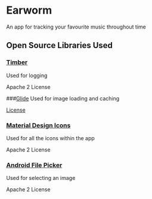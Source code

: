 # Earworm
An app for tracking your favourite music throughout time

## Open Source Libraries Used
### [Timber](https://github.com/JakeWharton/timber)
Used for logging

Apache 2 License

###[Glide](https://github.com/bumptech/glide)
Used for image loading and caching

[License](https://github.com/bumptech/glide/blob/master/LICENSE)


### [Material Design Icons](https://github.com/google/material-design-icons)
Used for all the icons within the app

Apache 2 License

### [Android File Picker](https://github.com/DroidNinja/Android-FilePicker)
Used for selecting an image

Apache 2 License
